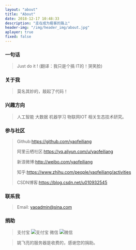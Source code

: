 ```yaml
---
layout: "about"
title: "About"
date: 2018-12-17 10:48:33
description: "走在成为极客的路上"
header-img: "/img/header_img/about.jpg"
aplayer: true
fixed: false
---
```


### 一句话

>Just do it !    (翻译：我只是个搞 IT的！哭笑脸)

### 关于我

>莫名其妙的，敲起了代码！

### 兴趣方向

> 人工智能 大数据 机器学习 物联网IOT  相关生态技术研究。

### 参与社区


 > Github:https://github.com/yaofeiliang
 >
 > 阿里云栖社区:https://yq.aliyun.com/u/yaofeiliang
 >
 > 新浪微博:http://weibo.com/yaofeiliang
 >
 > 知乎:https://www.zhihu.com/people/yaofeiliang/activities
 >
 > CSDN博客:https://blog.csdn.net/u010932545
 >


### 联系我

> Email: yaoadmin@sina.com


### 捐助

> 支付宝
 ![支付宝](/img/Alipay133.jpg)
> 微信
 ![微信](/img/WeChatpay133.jpg)

> 姚飞亮的服务器是收费的，感谢您的捐助。
